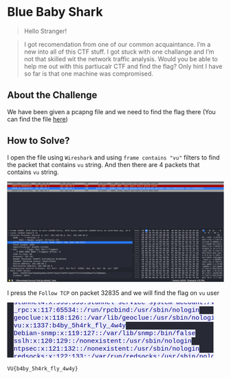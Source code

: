# Blue Baby Shark
> Hello Stranger!

> I got recomendation from one of our common acquaintance. I’m a new into all of this CTF stuff. I got stuck with one challange and I’m not that skilled wit the network traffic analysis. Would you be able to help me out with this partiucalr CTF and find the flag? Only hint I have so far is that one machine was compromised.

## About the Challenge
We have been given a pcapng file and we need to find the flag there (You can find the file [here](Blue%20Baby%20Shark.pcapng))

## How to Solve?
I open the file using `Wireshark` and using `frame contains "vu"` filters to find the packet that contains `vu` string. And then there are 4 packets that contains `vu` string.

![filters](images/filters.png)

I press the `Follow TCP` on packet 32835 and we will find the flag on `vu` user

![flag](images/flag.png)

```
VU{b4by_5h4rk_fly_4w4y}
```
